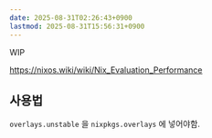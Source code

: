 ```yaml
---
date: 2025-08-31T02:26:43+0900
lastmod: 2025-08-31T15:56:31+0900
---
```


WIP

<https://nixos.wiki/wiki/Nix_Evaluation_Performance>

## 사용법

`overlays.unstable` 을 `nixpkgs.overlays` 에 넣어야함.
